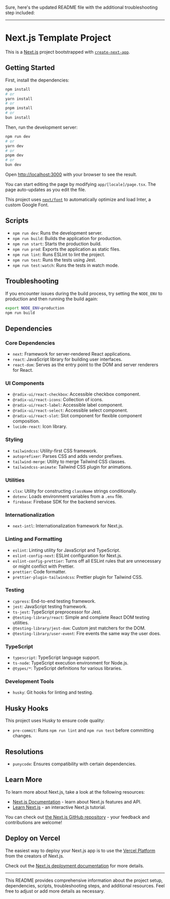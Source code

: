 Sure, here's the updated README file with the additional troubleshooting step included:

---

# Next.js Template Project

This is a [Next.js](https://nextjs.org/) project bootstrapped with [`create-next-app`](https://github.com/vercel/next.js/tree/canary/packages/create-next-app).

## Getting Started

First, install the dependencies:

```bash
npm install
# or
yarn install
# or
pnpm install
# or
bun install
```

Then, run the development server:

```bash
npm run dev
# or
yarn dev
# or
pnpm dev
# or
bun dev
```

Open [http://localhost:3000](http://localhost:3000) with your browser to see the result.

You can start editing the page by modifying `app/[locale]/page.tsx`. The page auto-updates as you edit the file.

This project uses [`next/font`](https://nextjs.org/docs/basic-features/font-optimization) to automatically optimize and load Inter, a custom Google Font.

## Scripts

- `npm run dev`: Runs the development server.
- `npm run build`: Builds the application for production.
- `npm run start`: Starts the production build.
- `npm run prod`: Exports the application as static files.
- `npm run lint`: Runs ESLint to lint the project.
- `npm run test`: Runs the tests using Jest.
- `npm run test:watch`: Runs the tests in watch mode.

## Troubleshooting

If you encounter issues during the build process, try setting the `NODE_ENV` to production and then running the build again:

```bash
export NODE_ENV=production
npm run build
```

## Dependencies

### Core Dependencies

- `next`: Framework for server-rendered React applications.
- `react`: JavaScript library for building user interfaces.
- `react-dom`: Serves as the entry point to the DOM and server renderers for React.

### UI Components

- `@radix-ui/react-checkbox`: Accessible checkbox component.
- `@radix-ui/react-icons`: Collection of icons.
- `@radix-ui/react-label`: Accessible label component.
- `@radix-ui/react-select`: Accessible select component.
- `@radix-ui/react-slot`: Slot component for flexible component composition.
- `lucide-react`: Icon library.

### Styling

- `tailwindcss`: Utility-first CSS framework.
- `autoprefixer`: Parses CSS and adds vendor prefixes.
- `tailwind-merge`: Utility to merge Tailwind CSS classes.
- `tailwindcss-animate`: Tailwind CSS plugin for animations.

### Utilities

- `clsx`: Utility for constructing `className` strings conditionally.
- `dotenv`: Loads environment variables from a `.env` file.
- `firebase`: Firebase SDK for the backend services.

### Internationalization

- `next-intl`: Internationalization framework for Next.js.

### Linting and Formatting

- `eslint`: Linting utility for JavaScript and TypeScript.
- `eslint-config-next`: ESLint configuration for Next.js.
- `eslint-config-prettier`: Turns off all ESLint rules that are unnecessary or might conflict with Prettier.
- `prettier`: Code formatter.
- `prettier-plugin-tailwindcss`: Prettier plugin for Tailwind CSS.

### Testing

- `cypress`: End-to-end testing framework.
- `jest`: JavaScript testing framework.
- `ts-jest`: TypeScript preprocessor for Jest.
- `@testing-library/react`: Simple and complete React DOM testing utilities.
- `@testing-library/jest-dom`: Custom jest matchers for the DOM.
- `@testing-library/user-event`: Fire events the same way the user does.

### TypeScript

- `typescript`: TypeScript language support.
- `ts-node`: TypeScript execution environment for Node.js.
- `@types/*`: TypeScript definitions for various libraries.

### Development Tools

- `husky`: Git hooks for linting and testing.

## Husky Hooks

This project uses Husky to ensure code quality:

- `pre-commit`: Runs `npm run lint` and `npm run test` before committing changes.

## Resolutions

- `punycode`: Ensures compatibility with certain dependencies.

## Learn More

To learn more about Next.js, take a look at the following resources:

- [Next.js Documentation](https://nextjs.org/docs) - learn about Next.js features and API.
- [Learn Next.js](https://nextjs.org/learn) - an interactive Next.js tutorial.

You can check out [the Next.js GitHub repository](https://github.com/vercel/next.js/) - your feedback and contributions are welcome!

## Deploy on Vercel

The easiest way to deploy your Next.js app is to use the [Vercel Platform](https://vercel.com/new?utm_medium=default-template&filter=next.js&utm_source=create-next-app&utm_campaign=create-next-app-readme) from the creators of Next.js.

Check out the [Next.js deployment documentation](https://nextjs.org/docs/deployment) for more details.

---

This README provides comprehensive information about the project setup, dependencies, scripts, troubleshooting steps, and additional resources. Feel free to adjust or add more details as necessary.
